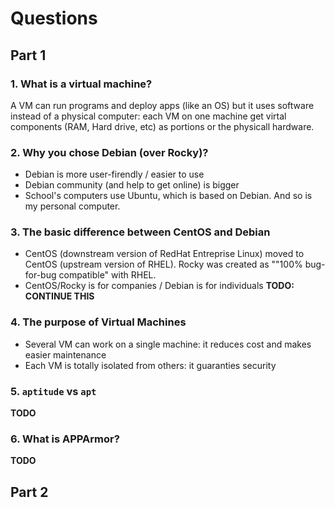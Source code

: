 # Questions

## Part 1

### 1. What is a virtual machine?
A VM can run programs and deploy apps (like an OS) but it uses software instead of a physical computer: each VM on one machine get virtal components (RAM, Hard drive, etc) as portions or the physicall hardware.

### 2. Why you chose Debian (over Rocky)?
- Debian is more user-firendly / easier to use
- Debian community (and help to get online) is bigger
- School's computers use Ubuntu, which is based on Debian. And so is my personal computer.

### 3. The basic difference between CentOS and Debian
- CentOS (downstream version of RedHat Entreprise Linux) moved to CentOS (upstream version of RHEL). Rocky was created as ""100% bug-for-bug compatible" with RHEL.
- CentOS/Rocky is for companies / Debian is for individuals
**TODO: CONTINUE THIS**

### 4. The purpose of Virtual Machines
- Several VM can work on a single machine: it reduces cost and makes easier maintenance
- Each VM is totally isolated from others: it guaranties security

### 5. `aptitude` vs `apt`
**TODO**

### 6. What is APPArmor?
**TODO**

## Part 2
